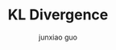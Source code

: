 ---
title: KL Divergence
description: KL divergence or relative entropy is a measure of how one probability distribution is different from a reference probability distribution. 
author: junxiao guo
created_on: 2023-1-09
---